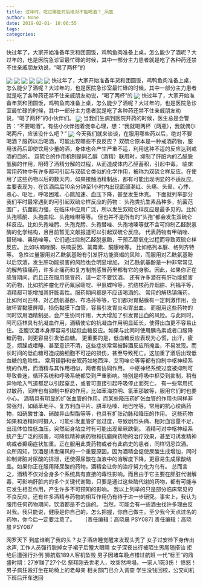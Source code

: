 ```yaml
---
title: 过年时，吃过哪些药后绝对不能喝酒？_凤凰
author: None
date: 2019-02-01- 10:06:55
tags: 
categories: 
---
```

快过年了，大家开始准备年货和团圆饭，鸡鸭鱼肉准备上桌，怎么能少了酒呢？大过年的，也是医院急诊室最忙碌的时候，其中一部分主力患者就是吃了各种药还禁不住亲戚朋友劝说，“喝了两杯”的
<!-- more -->
                                
<img align="center" border="0" src="http://p1.ifengimg.com/a/2018_37/b1595fc7af57ef4_size19_w750_h172.gif" />
                                            
<img align="center" border="0" src="http://e0.ifengimg.com/11/2019/0131/63A7D14A2253C883EAD82800A100532700779A72_size34_w558_h163.png" />
                                    
<img align="center" border="0" src="http://e0.ifengimg.com/06/2019/0131/AB0C95785C8A3B64F82AB5FE5C6B69E31C1FA79A_size46_w640_h600.jpeg" />
                            
<img align="center" border="0" src="http://e0.ifengimg.com/01/2019/0131/6A81F6556F0EDFF800298DAD31CEF278A0623024_size19_w479_h510.jpeg" />
<img align="center" border="0" src="http://e0.ifengimg.com/05/2019/0131/DD5C304E35D35E12A6105069110B7A18BDFDF32D_size68_w640_h367.jpeg" />
<img align="center" border="0" src="http://e0.ifengimg.com/11/2019/0131/7F10850D79C26F3D0BF0AD658FE2D9C5B32596F5_size19_w640_h491.jpeg" />
快过年了，大家开始准备年货和团圆饭，鸡鸭鱼肉准备上桌，怎么能少了酒呢？大过年的，也是医院急诊室最忙碌的时候，其中一部分主力患者就是吃了各种药还禁不住亲戚朋友劝说，“喝了两杯”的
<img align="center" border="0" src="http://p1.ifengimg.com/a/2019_05/92ca9b8aaabca37_size55_w1667_h104.jpg" />
快过年了，大家开始准备年货和团圆饭，鸡鸭鱼肉准备上桌，怎么能少了酒呢？大过年的，也是医院急诊室最忙碌的时候，其中一部分主力患者就是吃了各种药还禁不住亲戚朋友劝说，“喝了两杯”的小伙伴们。
<img align="center" border="0" src="http://p3.ifengimg.com/a/2018_13/a0889d5868ed454_size391_w1106_h1469.jpg" />
当我们生病到医院开药的时候，医生总是会警告：“不要喝酒”。有些小伙伴抱着侥幸心理，想：“我就喝两杯（两瓶），我就偶尔喝两斤，应该没什么吧？”
<img align="center" border="0" src="http://p0.ifengimg.com/a/2018_28/d1f660ebfb76d39_size107_w750_h230.gif" />
今天我们就来谈谈，在服用哪些药以后，绝对不要喝酒？服药以后喝酒，可能出现哪些不良反应？
双硫仑原本是一种戒酒药物，服用该药后即使饮用少量的酒，身体也会产生严重不适，利用这种不适的反应达到戒酒的目的。
双硫仑的作用机制是同乙醇（酒精）联用时，抑制了肝脏内的乙醛脱氢酶的作用，阻碍了酒精分解的过程，从而造成体内乙醛蓄积，引起中毒。
临床常用药物中有许多都可引起与双硫仑类似的化学作用，被称为双硫仑样反应。在使用了这些药物以后的数天内，如果接触酒精制品，都有可能出现明显的不适反应。
主要表现为，在饮酒后后10余分钟至1小时内出现面部潮红、头痛、头晕、心悸、恶心、呕吐，呼吸困难、心跳加速、血压下降，甚至发生休克。
下面就列举部分我们平时最常遇到的可引起双硫仑样反应的药物：
头孢类抗生素品种多，抗菌范围广，抗菌能力强，在临床中应用广泛，所以发生双硫仑样反应是最多见的。比如头孢哌酮、头孢曲松、头孢唑啉等等。
但也并不是所有的“头孢”都会发生双硫仑样反应。比如头孢唑肟、头孢克肟、头孢替唑、头孢地嗪等就不含可抑制乙醛脱氢酶的化学结构，且目前暂无文献报道可以引起双硫仑反应。
代表药物有甲硝唑、替硝唑、奥硝唑等。它们通过抑制乙醛脱氢酶，干预乙醇氧化过程而导致双硫仑样反应。
比如呋喃唑酮、呋喃妥因、氯霉素、酮康唑等。
比如格列本脲、格列齐特等。
急性过量服用对乙酰氨基酚有引发肝功能衰竭的风险，而服用对乙酰氨基酚以后饮酒，发生肝功能损害的风险也会明显增加。
对乙酰氨基酚是一种非常常见的解热镇痛药，许多止痛药和复方制剂感冒药里都有它的身影。因此，如果你正在感冒期间，而且正在服用感冒药，请一定不要饮酒。
还有许多潜在有肝功能损害的药物，比如抗肿瘤化疗药氟尿嘧啶、甲氨蝶呤等，抗结核药异烟肼、利福平等，酒精都可能增加其肝脏毒性。服药期间都是不应该喝酒的。
常用的解热镇痛药，比如阿司匹林、对乙酰氨基酚、布洛芬等等，它们都对胃黏膜有一定刺激作用，会破坏胃黏膜屏障，损伤黏膜下血管，容易引发胃炎和胃出血。
而服用这些药物的同时饮用酒精制品，会产生协同作用，大大增加了引发胃出血的风险。与此同时，阿司匹林具有抗凝血作用，酒精使它的抗凝血作用明显延长，使得出血更不容易止住。
空腹饮酒本身即容易引起低血糖反应。如果与此同时使用胰岛素或者口服降糖药物，则更容易引发低血糖。
更重要的是，低血糖反应表现为心慌，出汗，疲乏，烦躁或嗜睡、甚至意识不清，这些症状常常被醉酒反应所掩盖，不易发现。而长时间的低血糖可造成脑细胞不可逆的损伤，甚至导致死亡。这加重了酒后出现低血糖的危险性。
常用镇静和安眠药如地西泮、艾司唑仑等等都有抑制中枢神经系统的作用，而酒精与其作用相似，两者有协同作用。
中枢神经系统过度被抑制可导致昏迷，循环系统和呼吸系统都受到严重影响。特别是呼吸中枢受到抑制，稍有异物呛入气道都足以引起窒息，或者可直接引起呼吸停止而死亡。
有一些常用抗过敏药，同样也有抑制中枢的作用，比如苯海拉明、氯苯那敏等，服用它们时也要小心。
酒精具有明显的扩张血管的作用。而某些降压药扩张血管的作用也同样非常强烈，如硝苯地平、复方利血平片、肼苯哒嗪、地巴唑等。常用的抗心绞痛药物，如硝酸甘油、硝酸异山梨酯等等，也具有扩张动脉和降压的作用。
这些药物如果和酒精同时摄入，可能引发血管扩张过度，导致剧烈头痛、相对血容量不足，出现体位性低血压。突然起身站立时有可能出现晕厥跌倒。
酒精可对中枢神经系统产生广泛的损害，可降低精神病药物和抗癫痫药物的治疗效果，甚至可诱发精神病或者癫痫症状加重。正在服用此类药物或者有此病史的患者，同样切忌饮酒。
众所周知，饮酒是诱发痛风的一个重要原因。因为酒精会促使尿酸生成增加，同时抑制肾脏对尿酸的排泄，还使得尿酸在血液中的溶解度下降，更容易生成尿酸结晶。如果你正在服用降尿酸的药物，酒精会让你的治疗努力化为乌有。
总而言之，酒精不仅对全身多个系统具有直接的毒性影响，而且由于它主要在肝脏代谢解毒，可影响肝脏内的多个关键代谢酶，只要是通过这些酶代谢的药物，都有可能与它发生相互作用，产生许多不可预知的影响。
我以上列举的只是部分临床常见的不良反应，还有许多酒精与药物的相互作用仍有待于进一步研究。事实上，我认为服用任何药物期间，饮酒都是不合适的。
当然，可能会有一些酒虫找许多理由反对我。我只能说，健康是你自己的，怎么把握，你自己做主。至少我今天点过名的药物，你今后一定要注意了。
 
 
 
                                [责任编辑：高晓晨                                    PSY087]                            
                                责任编辑：高晓晨                                    PSY087                            
                                                            
网罗天下
到底谁剃了我的头？女子酒店睡觉醒来发现头秃了
女子过安检下身传出水声, 工作人员强行脱掉女子裙子后瞪大眼睛
女子深夜出行被陌生男尾随搭讪 拒绝后遭强行扑倒
狮航载189人客机坠毁 男子因堵车晚点错过航班
一代“标王”的鼎盛时期：27岁赚了27个亿
祭拜刚去世老人，坟突然垮塌，一家人1死3伤！
愤怒！男子疯狂殴打坐在轮椅上的老母亲 相关部门已介入调查
学生没钱回校，公交司机下班后开车送回
